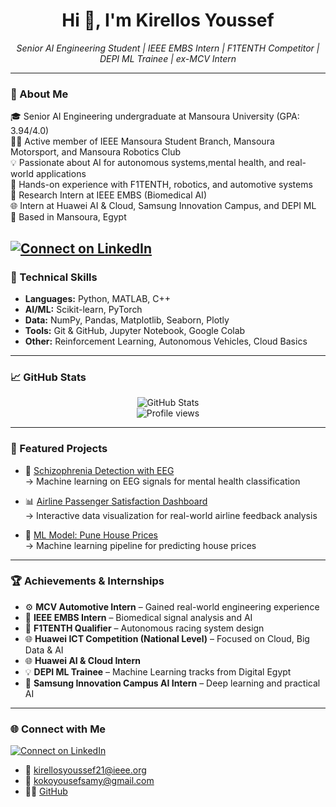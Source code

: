 <h1 align="center">Hi 👋, I'm Kirellos Youssef</h1>

<p align="center">
  <i>Senior AI Engineering Student | IEEE EMBS Intern | F1TENTH Competitor | DEPI ML Trainee | ex-MCV Intern</i>
</p>

---

### 🧠 About Me

🎓 Senior AI Engineering undergraduate at Mansoura University (GPA: 3.94/4.0)  
👨‍💻 Active member of IEEE Mansoura Student Branch, Mansoura Motorsport, and Mansoura Robotics Club  
💡 Passionate about AI for  autonomous systems,mental health, and real-world applications  
🚗 Hands-on experience with F1TENTH, robotics, and automotive systems  
🧪 Research Intern at IEEE EMBS (Biomedical AI)  
🌐 Intern at Huawei AI & Cloud, Samsung Innovation Campus, and DEPI ML  
📍 Based in Mansoura, Egypt

[![Connect on LinkedIn](https://img.shields.io/badge/Connect-LinkedIn-blue?style=for-the-badge&logo=linkedin)](https://www.linkedin.com/in/kirellos-youssef-samy-896b26232/)
---

### 🔧 Technical Skills

- **Languages:** Python, MATLAB, C++  
- **AI/ML:** Scikit-learn, PyTorch  
- **Data:** NumPy, Pandas, Matplotlib, Seaborn, Plotly  
- **Tools:** Git & GitHub, Jupyter Notebook, Google Colab  
- **Other:** Reinforcement Learning, Autonomous Vehicles, Cloud Basics

---

### 📈 GitHub Stats

<p align="center">
  <img src="https://github-readme-stats.vercel.app/api?username=KirellosY&show_icons=true&theme=radical" alt="GitHub Stats" />
  <br />
  <img src="https://komarev.com/ghpvc/?username=KirellosY&color=blue" alt="Profile views" />
</p>

---

### 🚀 Featured Projects

- 🧠 [Schizophrenia Detection with EEG](https://www.kaggle.com/code/kirellosyoussefsamy/eeg-based-schizophrenia-detection-using-rf)  
  → Machine learning on EEG signals for mental health classification

- 📊 [Airline Passenger Satisfaction Dashboard](https://github.com/KirellosY/Airline_Passenger_Satisfaction)  
  → Interactive data visualization for real-world airline feedback analysis

- 🧹 [ML Model: Pune House Prices](https://github.com/KirellosY/Practice_GitHub/blob/main/pune-house-price.ipynb)  
  → Machine learning pipeline for predicting house prices

---

### 🏆 Achievements & Internships

- ⚙️ **MCV Automotive Intern** – Gained real-world engineering experience  
- 🧪 **IEEE EMBS Intern** – Biomedical signal analysis and AI  
- 🤖 **F1TENTH Qualifier** – Autonomous racing system design  
- 🌐 **Huawei ICT Competition (National Level)** – Focused on Cloud, Big Data & AI  
- 🌐 **Huawei AI & Cloud Intern**  
- 💡 **DEPI ML Trainee** – Machine Learning tracks from Digital Egypt  
- 🧠 **Samsung Innovation Campus AI Intern** – Deep learning and practical AI

---

### 🌐 Connect with Me
[![Connect on LinkedIn](https://img.shields.io/badge/Connect-LinkedIn-blue?style=for-the-badge&logo=linkedin)](https://www.linkedin.com/in/kirellos-youssef-samy-896b26232/)
- 📧 kirellosyoussef21@ieee.org
- 📧 kokoyousefsamy@gmail.com
- 🧑‍💻 [GitHub](https://github.com/KirellosY)

